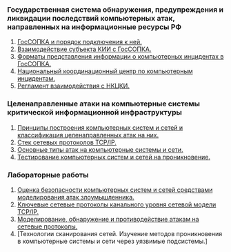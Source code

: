 ### Государственная система обнаружения, предупреждения и ликвидации последствий компьютерных атак, направленных на информационные ресурсы РФ

1. [ГосСОПКА и порядок подключения к ней.](../sopka.svg) 
1. [Взаимодействие субъекта КИИ с ГосСОПКА.](../sopka_interaction.svg)
1. [Форматы представления информации о компьютерных инцидентах в ГосСОПКА.](../sopka_formats.svg)
1. [Национальный координационный центр по компьютерным инцидентам.](../nkcki.svg)
1. [Регламент взаимодействия с НКЦКИ.](../nkcki_interaction.svg)

### Целенаправленные атаки на компьютерные системы критической информационной инфраструктуры

1. [Принципы построения компьютерных систем и сетей и классификация целенаправленных атак на них.]() 
1. [Стек сетевых протоколов TCP/IP.]()
1. [Основные типы атак на компьютерные системы и сети.]()
1. [Тестирование компьютерных систем и сетей на проникновение.]()

### Лабораторные работы
1. [Оценка безопасности компьютерных систем и сетей средствами моделирования атак злоумышленника.]()
1. [Ключевые сетевые протоколы канального уровня сетевой модели TCP/IP.]()
1. [Моделирование, обнаружение и противодействие атакам на сетевые протоколы.]()
1. [Технологии сканирования сетей. Изучение методов проникновения в компьютерные системы и сети через уязвимые подсистемы.]
